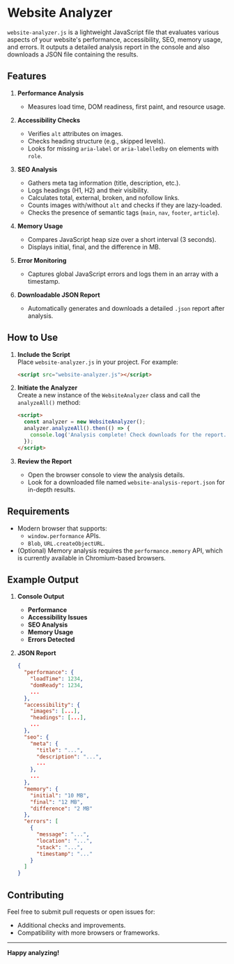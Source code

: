 # Website Analyzer

`website-analyzer.js` is a lightweight JavaScript file that evaluates various aspects of your website's performance, accessibility, SEO, memory usage, and errors. It outputs a detailed analysis report in the console and also downloads a JSON file containing the results.

## Features

1. **Performance Analysis**  
   - Measures load time, DOM readiness, first paint, and resource usage.

2. **Accessibility Checks**  
   - Verifies `alt` attributes on images.  
   - Checks heading structure (e.g., skipped levels).  
   - Looks for missing `aria-label` or `aria-labelledby` on elements with `role`.

3. **SEO Analysis**  
   - Gathers meta tag information (title, description, etc.).  
   - Logs headings (H1, H2) and their visibility.  
   - Calculates total, external, broken, and nofollow links.  
   - Counts images with/without `alt` and checks if they are lazy-loaded.  
   - Checks the presence of semantic tags (`main`, `nav`, `footer`, `article`).

4. **Memory Usage**  
   - Compares JavaScript heap size over a short interval (3 seconds).  
   - Displays initial, final, and the difference in MB.

5. **Error Monitoring**  
   - Captures global JavaScript errors and logs them in an array with a timestamp.

6. **Downloadable JSON Report**  
   - Automatically generates and downloads a detailed `.json` report after analysis.

## How to Use

1. **Include the Script**  
   Place `website-analyzer.js` in your project. For example:
   ```html
   <script src="website-analyzer.js"></script>
   ```

2. **Initiate the Analyzer**  
   Create a new instance of the `WebsiteAnalyzer` class and call the `analyzeAll()` method:
   ```html
   <script>
     const analyzer = new WebsiteAnalyzer();
     analyzer.analyzeAll().then(() => {
       console.log('Analysis complete! Check downloads for the report.');
     });
   </script>
   ```

3. **Review the Report**  
   - Open the browser console to view the analysis details.  
   - Look for a downloaded file named `website-analysis-report.json` for in-depth results.

## Requirements

- Modern browser that supports:
  - `window.performance` APIs.
  - `Blob`, `URL.createObjectURL`.
- (Optional) Memory analysis requires the `performance.memory` API, which is currently available in Chromium-based browsers.

## Example Output

1. **Console Output**  
   - **Performance**  
   - **Accessibility Issues**  
   - **SEO Analysis**  
   - **Memory Usage**  
   - **Errors Detected**

2. **JSON Report**  
   ```json
   {
     "performance": {
       "loadTime": 1234,
       "domReady": 1234,
       ...
     },
     "accessibility": {
       "images": [...],
       "headings": [...],
       ...
     },
     "seo": {
       "meta": {
         "title": "...",
         "description": "...",
         ...
       },
       ...
     },
     "memory": {
       "initial": "10 MB",
       "final": "12 MB",
       "difference": "2 MB"
     },
     "errors": [
       {
         "message": "...",
         "location": "...",
         "stack": "...",
         "timestamp": "..."
       }
     ]
   }
   ```

## Contributing

Feel free to submit pull requests or open issues for:
- Additional checks and improvements.
- Compatibility with more browsers or frameworks.

---

**Happy analyzing!**
